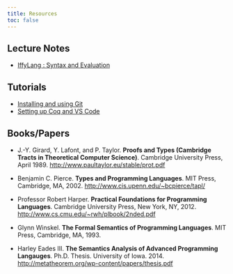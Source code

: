 ```yaml
---
title: Resources
toc: false
---
```


## Lecture Notes

- [IffyLang : Syntax and Evaluation](/plweb/includes/lecture-notes/IffyLang-Syntax-Eval.pdf)

## Tutorials

- [Installing and using Git](/plweb/git.html) 
- [Setting up Coq and VS Code](/plweb/coq.html) 

## Books/Papers

- J.-Y. Girard, Y. Lafont, and P. Taylor.
  **Proofs and Types (Cambridge Tracts in Theoretical Computer Science)**.
  Cambridge University Press, April 1989.
  <http://www.paultaylor.eu/stable/prot.pdf>

- Benjamin C. Pierce.
  **Types and Programming Languages**.
  MIT Press, Cambridge, MA, 2002. 
  <http://www.cis.upenn.edu/~bcpierce/tapl/>

- Professor Robert Harper.
  **Practical Foundations for Programming Languages**.
  Cambridge University Press, New York, NY, 2012.
  <http://www.cs.cmu.edu/~rwh/plbook/2nded.pdf>

- Glynn Winskel.
  **The Formal Semantics of Programming Languages**.
  MIT Press, Cambridge, MA, 1993.

- Harley Eades III.
  **The Semantics Analysis of Advanced Programming Langauges**.
  Ph.D. Thesis. University of Iowa. 2014. 
  <http://metatheorem.org/wp-content/papers/thesis.pdf>

